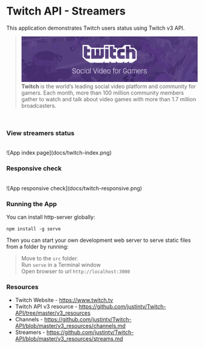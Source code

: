 # Twitch API - Streamers 

This application demonstrates Twitch users status using Twitch v3 API.
<br/>
>![Twitch logo](docs/twitch-header.png) 
>**Twitch** is the world’s leading social video platform and community for gamers. Each month, more than 100 million community members gather to watch and talk about video games with more than 1.7 million broadcasters.
<br/>


### View streamers status
<br/>
![App index page](docs/twitch-index.png)
<br/>

### Responsive check
<br/>
![App responsive check](docs/twitch-responsive.png)
<br/>

### Running the App

You can install http-server globally:

```
npm install -g serve
```

Then you can start your own development web server to serve static files from a folder by running:

>Move to the `src` folder.</br>
>Run `serve` in a Terminal window</br>
>Open browser to url `http://localhost:3000`

### Resources
* Twitch Website - https://www.twitch.tv
* Twitch API v3 resource - https://github.com/justintv/Twitch-API/tree/master/v3_resources
* Channels - https://github.com/justintv/Twitch-API/blob/master/v3_resources/channels.md
* Streamers - https://github.com/justintv/Twitch-API/blob/master/v3_resources/streams.md